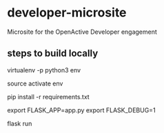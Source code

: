 # developer-microsite
Microsite for the OpenActive Developer engagement

## steps to build locally

virtualenv -p python3 env

source activate env

pip install -r requirements.txt

export FLASK_APP=app.py
export FLASK_DEBUG=1

flask run
